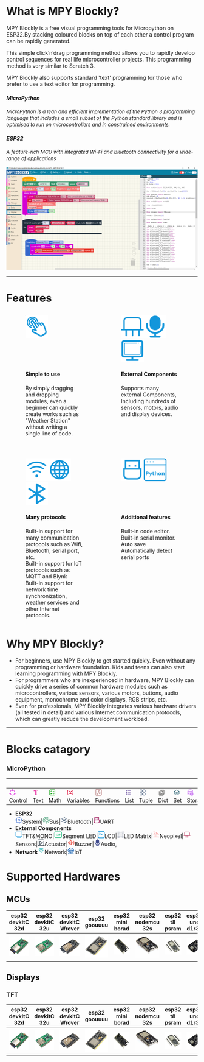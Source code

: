 <style>
.divTable{
	display: table;
	width: 100%;
  border: 0px;
}
.divTableRow {
	display: table-row;
  border: 0px;
}

.divTableCell, .divTableHead {
	border: 0px;
	display: table-cell;
	padding: 10px 50px;
  width:50%;
}

</style>

# What is MPY Blockly?
MPY Blockly is a free visual  programming tools for Micropython on ESP32.By stacking coloured blocks on top of each other a control program can be rapidly generated. 

This simple click’n’drag programming method allows you to rapidly develop control sequences for real life microcontroller projects. This programming method is very similar to Scratch 3.

MPY Blockly also supports standard  'text' programming for those who prefer to use a text editor for programming. 

#### *MicroPython*
*<font size=2>MicroPython is a lean and efficient implementation of the Python 3 programming language that includes a small subset of the Python standard library and is optimised to run on microcontrollers and in constrained environments.</font>*

#### *ESP32*
*<font size=2>A feature-rich MCU with integrated Wi-Fi and Bluetooth connectivity for a wide-range of applications</font>*

<img src="./assets/screenshot1.png"/>

----
# Features

<div class="divTable" style="width: 100%;" >
<div class="divTableBody">
<div class="divTableRow">
<div class="divTableCell"><img src="./assets/fi1.png" width="60"></div>
<div class="divTableCell"><img src="./assets/fi2_1.png" width="60"><img src="./assets/fi2_2.png" width="60"><img src="./assets/fi2_3.png" width="60"></div>
</div>
<div class="divTableRow">
<div class="divTableCell"><strong>Simple to use</strong></div>
<div class="divTableCell"><strong>External Components</strong></div>
</div>
<div class="divTableRow">
<div class="divTableCell">By simply dragging and dropping modules, even a beginner can quickly create works such as "Weather Station" without writing a single line of code.</div>
<div class="divTableCell">Supports many external Components, Including hundreds of  sensors, motors, audio and display devices.</div>
</div>
<div class="divTableRow">
<div class="divTableCell">&nbsp;</div>
<div class="divTableCell">&nbsp;</div>
</div>
<div class="divTableRow">
<div class="divTableCell"><img src="./assets/fi3_1.png" width="60"><img src="./assets/fi3_2.png" width="60"><img src="./assets/fi3_3.png" width="60"></div>
<div class="divTableCell"><img src="./assets/fi4_1.png" width="60"><img src="./assets/fi4_2.png" width="60"></div>
</div>
<div class="divTableRow">
<div class="divTableCell"><strong>Many protocols</strong></div>
<div class="divTableCell"><strong>Additional features</strong></div>
</div>
<div class="divTableRow">
<div class="divTableCell">Built-in support for many communication protocols such as Wifi, Bluetooth, serial port, etc. <br/>Built-in support for IoT protocols such as MQTT and Blynk<br/> Built-in support for network time synchronization, weather services and other Internet protocols.
</div>
<div class="divTableCell">Built-in code editor.<br/> Built-in serial monitor.<br/>Auto save<br/>Automatically detect serial ports
</div>
</div>
</div>
</div>

# Why MPY Blockly?
- For beginners, use MPY Blockly to get started quickly. Even without any programming or hardware foundation. Kids and teens can also start learning programming with MPY Blockly.
- For programmers who are inexperienced in hardware, MPY Blockly can quickly drive a series of common hardware modules such as microcontrollers, various sensors, various motors, buttons, audio equipment, monochrome and color displays, RGB  strips, etc.
- Even for professionals, MPY Blockly integrates various hardware drivers (all tested in detail) and various Internet communication protocols, which can greatly reduce the development workload.

----
# Blocks catagory

### MicroPython

|&nbsp;|&nbsp;|&nbsp;|&nbsp;|&nbsp;|&nbsp;|&nbsp;|&nbsp;|&nbsp;|&nbsp;|
|--|--|--|--|--|--|--|--|--|--|
|<img src="./assets/icons/catControl.png">Control|<img src="./assets/icons/catText.png">Text|<img src="./assets/icons/catMath.png">Math|<img src="./assets/icons/catVar.png">Variables|<img src="./assets/icons/catFun.png">Functions|<img src="./assets/icons/catList.png">List|<img src="./assets/icons/catTuple.png">Tuple|<img src="./assets/icons/catDict.png">Dict|<img src="./assets/icons/catSet.png">Set|<img src="./assets/icons/catFileDb.png">Storage|

- **ESP32**<br/><img src="./assets/icons/catMcu.png">System|<img src="./assets/icons/catCommunite.png">Bus|<img src="./assets/icons/catBLE.png">Bluetooth|<img src="./assets/icons/catUart.png">UART
- **External Components**<br/><img src="./assets/icons/catDispTFT.png">TFT&MONO|<img src="./assets/icons/catSegment.png">Segment LED|<img src="./assets/icon/../icons/catDispBlackWhite.png">LCD|<img src="./assets/icons/catMatrix.png">LED Matrix|<img src="./assets/icons/catNeopixel.png">Neopixel|<img src="./assets/icons/catSensor.png">Sensors|<img src="./assets/icons/catActuator.png">Actuator|<img src="./assets/icons/catMusic.png">Buzzer|<img src="./assets/icons/catAudio.png">Audio,
- **Network**<img src="./assets/icons/catNetwork.png">Network|<img src="./assets/icons/catIoT.png">IoT


# Supported Hardwares


## MCUs

|esp32 devkitC 32d|esp32 devkitC 32u|esp32 devkitC Wrover|esp32 goouuuu|esp32 mini borad|esp32 nodemcu 32s|esp32 t8 psram|esp32 uno d1r32|
|--|--|--|--|--|--|--|--|
|<img src="./assets/hardwares/esp32_devkitC_wroom_32d.jpg" width='150px'>|<img src="./assets/hardwares/esp32_devkitC_wroom_32u.jpg" width='150px'>|<img src="./assets/hardwares/esp32_devkitC_wrover.jpg" width='150px'>|<img src="./assets/hardwares/esp32_goouuuu.jpg" width='150px'>|<img src="./assets/hardwares/esp32_mini_borad.jpg" width='150px'>|<img src="./assets/hardwares/esp32_nodemcu_32s.jpg" width='150px'>|<img src="./assets/hardwares/esp32_t8_psram.jpg" width='150px'>|<img src="./assets/hardwares/esp32_uno_d1_r32.jpg" width='150px'>|

## Displays

### TFT

|esp32 devkitC 32d|esp32 devkitC 32u|esp32 devkitC Wrover|esp32 goouuuu|esp32 mini borad|esp32 nodemcu 32s|esp32 t8 psram|esp32 uno d1r32|
|--|--|--|--|--|--|--|--|
|<img src="./assets/hardwares/esp32_devkitC_wroom_32d.jpg" width='150px'>|<img src="./assets/hardwares/esp32_devkitC_wroom_32u.jpg" width='150px'>|<img src="./assets/hardwares/esp32_devkitC_wrover.jpg" width='150px'>|<img src="./assets/hardwares/esp32_goouuuu.jpg" width='150px'>|<img src="./assets/hardwares/esp32_mini_borad.jpg" width='150px'>|<img src="./assets/hardwares/esp32_nodemcu_32s.jpg" width='150px'>|<img src="./assets/hardwares/esp32_t8_psram.jpg" width='150px'>|<img src="./assets/hardwares/esp32_uno_d1_r32.jpg" width='150px'>|
